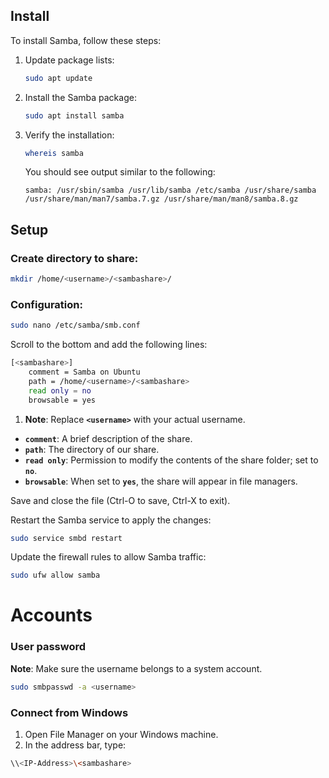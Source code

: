 ## Install

To install Samba, follow these steps:

1. Update package lists:
    
    ```bash
    sudo apt update
    ```
    
2. Install the Samba package:
    
    ```bash
    sudo apt install samba
    ```
    
3. Verify the installation:
    
    ```bash
    whereis samba
    ```
    
    You should see output similar to the following:
    
    ```
    samba: /usr/sbin/samba /usr/lib/samba /etc/samba /usr/share/samba /usr/share/man/man7/samba.7.gz /usr/share/man/man8/samba.8.gz
    ```
    

## Setup

### Create directory to share:

```bash
mkdir /home/<username>/<sambashare>/
```

### Configuration:

```bash
sudo nano /etc/samba/smb.conf
```

Scroll to the bottom and add the following lines:

```bash
[<sambashare>]
    comment = Samba on Ubuntu
    path = /home/<username>/<sambashare>
    read only = no
    browsable = yes
```

1. **Note**: Replace **`<username>`** with your actual username.
- **`comment`**: A brief description of the share.
- **`path`**: The directory of our share.
- **`read only`**: Permission to modify the contents of the share folder; set to **`no`**.
- **`browsable`**: When set to **`yes`**, the share will appear in file managers.

Save and close the file (Ctrl-O to save, Ctrl-X to exit).

Restart the Samba service to apply the changes:

```bash
sudo service smbd restart
```

Update the firewall rules to allow Samba traffic:

```bash
sudo ufw allow samba
```

# Accounts

### User password

**Note**: Make sure the username belongs to a system account.

```bash
sudo smbpasswd -a <username>
```

### Connect from Windows

1. Open File Manager on your Windows machine.
2. In the address bar, type:

```bash
\\<IP-Address>\<sambashare>
```

